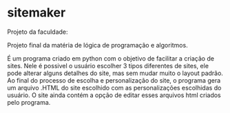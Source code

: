 # sitemaker
Projeto da faculdade:

Projeto final da matéria de lógica de programação e algoritmos.

É um programa criado em python com o objetivo de facilitar a criação de sites. 
Nele é possivel o usuário escolher 3 tipos diferentes de sites, ele pode alterar alguns detalhes do site, mas sem mudar muito o layout padrão.
Ao final do processo de escolha e personalização do site, o programa gera um arquivo .HTML do site escolhido com as personalizações escolhidas do usuário.
O site ainda contém a opção de editar esses arquivos html criados pelo programa.


